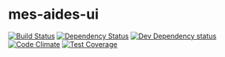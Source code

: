 mes-aides-ui
============

[![Build Status](https://secure.travis-ci.org/sgmap/mes-aides-ui.svg)](http://travis-ci.org/sgmap/mes-aides-ui) [![Dependency Status](https://david-dm.org/sgmap/mes-aides-ui.svg)](https://david-dm.org/sgmap/mes-aides-ui)
[![Dev Dependency status](https://david-dm.org/sgmap/mes-aides-ui/dev-status.svg)](https://david-dm.org/sgmap/mes-aides-ui#info=devDependencies&view=table)
[![Code Climate](https://codeclimate.com/github/sgmap/mes-aides-ui/badges/gpa.svg)](https://codeclimate.com/github/sgmap/mes-aides-ui)
[![Test Coverage](https://codeclimate.com/github/sgmap/mes-aides-ui/badges/coverage.svg)](https://codeclimate.com/github/sgmap/mes-aides-ui)
